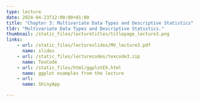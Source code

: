 ```yaml
---
type: lecture
date: 2024-04-23T12:00:00+01:00
title: "Chapter 3: Multivariate Data Types and Descriptive Statistics"
tldr: "Multivariate Data Types and Descriptive Statistics."
thumbnail: /static_files/lecturetitles/titlepage_lecture3.png
links:     
    - url: /static_files/lectureslides/MV_lecture3.pdf
      name: slides
    - url: /static_files/lecturecodes/texcode3.zip
      name: TexCode
    - url: /static_files/html/ggplotEX.html
      name: ggplot examples from the lecture
    - url: 
      name: ShinyApp

---
```

